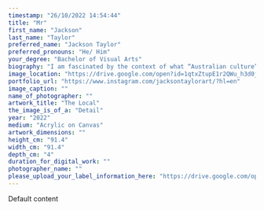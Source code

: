 ```yaml
---
timestamp: "26/10/2022 14:54:44"
title: "Mr"
first_name: "Jackson"
last_name: "Taylor"
preferred_name: "Jackson Taylor"
preferred_pronouns: "He/ Him"
your_degree: "Bachelor of Visual Arts"
biography: "I am fascinated by the context of what “Australian culture” really is, and how it sits within a contemporary world. As a settler artist, with parents born overseas I have inherently observed Australia with an outsider perspective. These works draw on observational tools to depict aspects of an iconic yet controversial environment, an Australian local club. The style of the works are intentionally vague, using a faux naive style that doesn’t hold any judgement or direct viewpoint. The figure are non verbal and removed of expression. In doing so the work asks the audience to become apart of the concept by giving their own personal views and understanding. These views then help to understand each other in such a vast culture. This understanding is dire in identifying where the Australian culture sits in a contemporary world and these works act as a conversation starter."
image_location: "https://drive.google.com/open?id=1qtxZtupE1r2QWu_h3d0j7e19LhvbTV7q"
portfolio_url: "https://www.instagram.com/jacksontaylorart/?hl=en"
image_caption: ""
name_of_photographer: ""
artwork_title: "The Local"
the_image_is_of_a: "Detail"
year: "2022"
medium: "Acrylic on Canvas"
artwork_dimensions: ""
height_cm: "91.4"
width_cm: "91.4"
depth_cm: "4"
duration_for_digital_work: ""
photographer_name: ""
please_upload_your_label_information_here: "https://drive.google.com/open?id=1gwBeQt-ceXKEhmOw71EvXvOcRr2obBGE"
---
```


Default content
